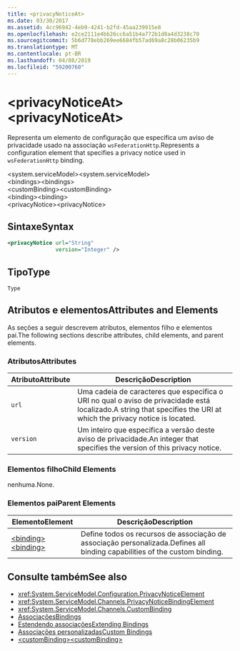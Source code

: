 ```yaml
---
title: <privacyNoticeAt>
ms.date: 03/30/2017
ms.assetid: 4cc96942-4eb9-4241-b2fd-45aa239915e8
ms.openlocfilehash: e2ce2111e4bb26cc6a51b4a772b1d8a4d3238c70
ms.sourcegitcommit: 5b6d778ebb269ee6684fb57ad69a8c28b06235b9
ms.translationtype: MT
ms.contentlocale: pt-BR
ms.lasthandoff: 04/08/2019
ms.locfileid: "59200760"
---
```

# <a name="privacynoticeat"></a><span data-ttu-id="03c9c-101">\<privacyNoticeAt></span><span class="sxs-lookup"><span data-stu-id="03c9c-101">\<privacyNoticeAt></span></span>
<span data-ttu-id="03c9c-102">Representa um elemento de configuração que especifica um aviso de privacidade usado na associação `wsFederationHttp`.</span><span class="sxs-lookup"><span data-stu-id="03c9c-102">Represents a configuration element that specifies a privacy notice used in `wsFederationHttp` binding.</span></span>  
  
 <span data-ttu-id="03c9c-103">\<system.serviceModel></span><span class="sxs-lookup"><span data-stu-id="03c9c-103">\<system.serviceModel></span></span>  
<span data-ttu-id="03c9c-104">\<bindings></span><span class="sxs-lookup"><span data-stu-id="03c9c-104">\<bindings></span></span>  
<span data-ttu-id="03c9c-105">\<customBinding></span><span class="sxs-lookup"><span data-stu-id="03c9c-105">\<customBinding></span></span>  
<span data-ttu-id="03c9c-106">\<binding></span><span class="sxs-lookup"><span data-stu-id="03c9c-106">\<binding></span></span>  
<span data-ttu-id="03c9c-107">\<privacyNotice></span><span class="sxs-lookup"><span data-stu-id="03c9c-107">\<privacyNotice></span></span>  
  
## <a name="syntax"></a><span data-ttu-id="03c9c-108">Sintaxe</span><span class="sxs-lookup"><span data-stu-id="03c9c-108">Syntax</span></span>  
  
```xml  
<privacyNotice url="String"
               version="Integer" />
```  
  
## <a name="type"></a><span data-ttu-id="03c9c-109">Tipo</span><span class="sxs-lookup"><span data-stu-id="03c9c-109">Type</span></span>  
 `Type`  
  
## <a name="attributes-and-elements"></a><span data-ttu-id="03c9c-110">Atributos e elementos</span><span class="sxs-lookup"><span data-stu-id="03c9c-110">Attributes and Elements</span></span>  
 <span data-ttu-id="03c9c-111">As seções a seguir descrevem atributos, elementos filho e elementos pai.</span><span class="sxs-lookup"><span data-stu-id="03c9c-111">The following sections describe attributes, child elements, and parent elements.</span></span>  
  
### <a name="attributes"></a><span data-ttu-id="03c9c-112">Atributos</span><span class="sxs-lookup"><span data-stu-id="03c9c-112">Attributes</span></span>  
  
|<span data-ttu-id="03c9c-113">Atributo</span><span class="sxs-lookup"><span data-stu-id="03c9c-113">Attribute</span></span>|<span data-ttu-id="03c9c-114">Descrição</span><span class="sxs-lookup"><span data-stu-id="03c9c-114">Description</span></span>|  
|---------------|-----------------|  
|`url`|<span data-ttu-id="03c9c-115">Uma cadeia de caracteres que especifica o URI no qual o aviso de privacidade está localizado.</span><span class="sxs-lookup"><span data-stu-id="03c9c-115">A string that specifies the URI at which the privacy notice is located.</span></span>|  
|`version`|<span data-ttu-id="03c9c-116">Um inteiro que especifica a versão deste aviso de privacidade.</span><span class="sxs-lookup"><span data-stu-id="03c9c-116">An integer that specifies the version of this privacy notice.</span></span>|  
  
### <a name="child-elements"></a><span data-ttu-id="03c9c-117">Elementos filho</span><span class="sxs-lookup"><span data-stu-id="03c9c-117">Child Elements</span></span>  
 <span data-ttu-id="03c9c-118">nenhuma.</span><span class="sxs-lookup"><span data-stu-id="03c9c-118">None.</span></span>  
  
### <a name="parent-elements"></a><span data-ttu-id="03c9c-119">Elementos pai</span><span class="sxs-lookup"><span data-stu-id="03c9c-119">Parent Elements</span></span>  
  
|<span data-ttu-id="03c9c-120">Elemento</span><span class="sxs-lookup"><span data-stu-id="03c9c-120">Element</span></span>|<span data-ttu-id="03c9c-121">Descrição</span><span class="sxs-lookup"><span data-stu-id="03c9c-121">Description</span></span>|  
|-------------|-----------------|  
|[<span data-ttu-id="03c9c-122">\<binding></span><span class="sxs-lookup"><span data-stu-id="03c9c-122">\<binding></span></span>](../../../../../docs/framework/misc/binding.md)|<span data-ttu-id="03c9c-123">Define todos os recursos de associação de associação personalizada.</span><span class="sxs-lookup"><span data-stu-id="03c9c-123">Defines all binding capabilities of the custom binding.</span></span>|  
  
## <a name="see-also"></a><span data-ttu-id="03c9c-124">Consulte também</span><span class="sxs-lookup"><span data-stu-id="03c9c-124">See also</span></span>

- <xref:System.ServiceModel.Configuration.PrivacyNoticeElement>
- <xref:System.ServiceModel.Channels.PrivacyNoticeBindingElement>
- <xref:System.ServiceModel.Channels.CustomBinding>
- [<span data-ttu-id="03c9c-125">Associações</span><span class="sxs-lookup"><span data-stu-id="03c9c-125">Bindings</span></span>](../../../../../docs/framework/wcf/bindings.md)
- [<span data-ttu-id="03c9c-126">Estendendo associações</span><span class="sxs-lookup"><span data-stu-id="03c9c-126">Extending Bindings</span></span>](../../../../../docs/framework/wcf/extending/extending-bindings.md)
- [<span data-ttu-id="03c9c-127">Associações personalizadas</span><span class="sxs-lookup"><span data-stu-id="03c9c-127">Custom Bindings</span></span>](../../../../../docs/framework/wcf/extending/custom-bindings.md)
- [<span data-ttu-id="03c9c-128">\<customBinding></span><span class="sxs-lookup"><span data-stu-id="03c9c-128">\<customBinding></span></span>](../../../../../docs/framework/configure-apps/file-schema/wcf/custombinding.md)
